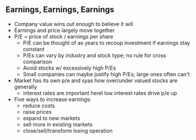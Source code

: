 ## Earnings, Earnings, Earnings

- Company value wins out enough to believe it will
- Earnings and price largely move together
- P/E = price of stock / earnings per share
    - P/E can be thought of as years to recoup investment if earnings stay constant
    - P/Es can vary by industry and stock type; no rule for cross comparison
    - Avoid stocks w/ excessively high P/Es
    - Small companies can maybe justify high P/Es; large ones often can't
- Market has its own p/e and syas how over/under valued stocks are generally
    - interest rates are important herel low interest rates drive p/e up
- Five ways to increase earnings:
    - reduce costs
    - raise prices
    - expand to new markets
    - sell more in existing markets
    - close/sell/transform losing operation
